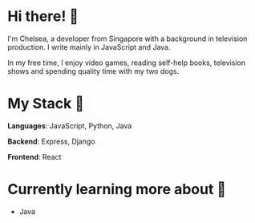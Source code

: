 # Hi there! 🦊 

I'm Chelsea, a developer from Singapore with a background in television production. I write mainly in JavaScript and Java.

In my free time, I enjoy video games, reading self-help books, television shows and spending quality time with my two dogs.

# My Stack 👾

**Languages**: JavaScript, Python, Java

**Backend**: Express, Django

**Frontend**: React

# Currently learning more about 📕
- Java
